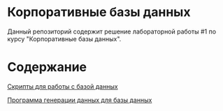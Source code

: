 # Корпоративные базы данных

Данный репозиторий содержит решение лабораторной работы #1 по курсу "Корпоративные базы данных".


# Содержание

[Скрипты для работы с базой данных](https://github.com/WonMin13/EnterpriseDataBase/tree/main/Lab%20Work%20%231/scripts)

[Программа генерации данных для базы данных](https://github.com/WonMin13/EnterpriseDataBase/blob/main/Lab%20Work%20%231/programm/README.md)
